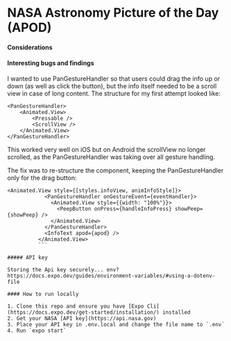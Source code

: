 # NASA Astronomy Picture of the Day (APOD)

#### Considerations

#### Interesting bugs and findings

I wanted to use PanGestureHandler so that users could drag the info up or down (as well as click the button), but the info itself needed to be a scroll view in case of long content. The structure for my first attempt looked like:

```
<PanGestureHandler>
    <Animated.View>
        <Pressable />
        <ScrollView />
    </Animated.View>
</PanGestureHandler>
```

This worked very well on iOS but on Android the scrollView no longer scrolled, as the PanGestureHandler was taking over all gesture handling.

The fix was to re-structure the component, keeping the PanGestureHandler only for the drag button:

````
<Animated.View style={[styles.infoView, animInfoStyle]}>
            <PanGestureHandler onGestureEvent={eventHandler}>
              <Animated.View style={{width: "100%"}}>
                <PeepButton onPress={handleInfoPress} showPeep={showPeep} />
              </Animated.View>
            </PanGestureHandler>
            <InfoText apod={apod} />
          </Animated.View>
          ```

##### API key

Storing the Api key securely... env?
https://docs.expo.dev/guides/environment-variables/#using-a-dotenv-file

#### How to run locally

1. Clone this repo and ensure you have [Expo Cli](https://docs.expo.dev/get-started/installation/) installed
2. Get your NASA [API key](https://api.nasa.gov)
3. Place your API key in .env.local and change the file name to `.env`
4. Run `expo start`
````
